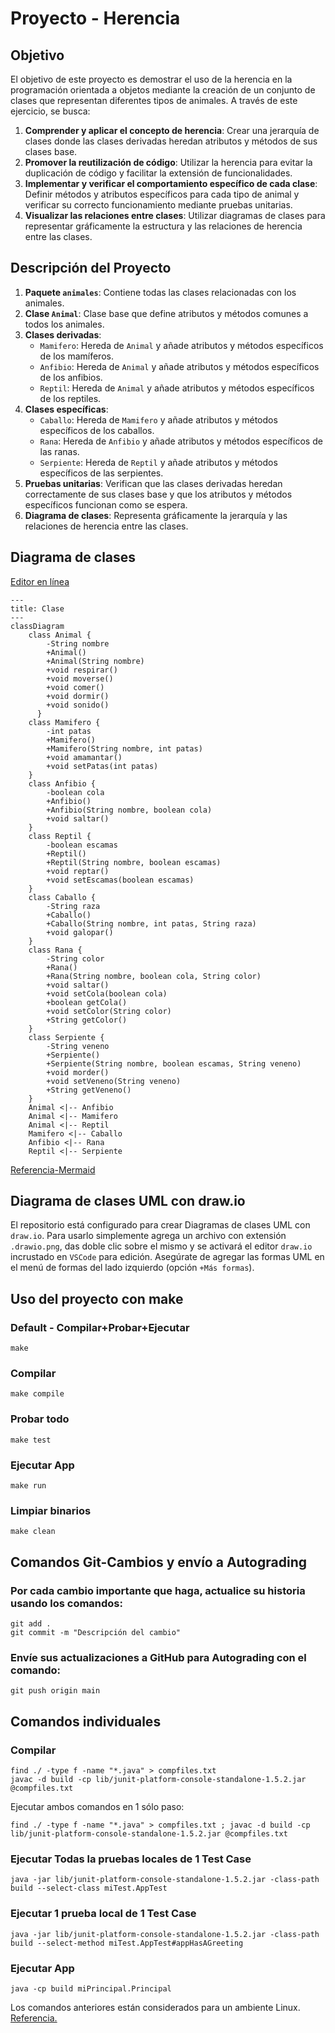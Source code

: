 # Proyecto - Herencia

## Objetivo

El objetivo de este proyecto es demostrar el uso de la herencia en la programación orientada a objetos mediante la creación de un conjunto de clases que representan diferentes tipos de animales. A través de este ejercicio, se busca:

1. **Comprender y aplicar el concepto de herencia**: Crear una jerarquía de clases donde las clases derivadas heredan atributos y métodos de sus clases base.
2. **Promover la reutilización de código**: Utilizar la herencia para evitar la duplicación de código y facilitar la extensión de funcionalidades.
3. **Implementar y verificar el comportamiento específico de cada clase**: Definir métodos y atributos específicos para cada tipo de animal y verificar su correcto funcionamiento mediante pruebas unitarias.
4. **Visualizar las relaciones entre clases**: Utilizar diagramas de clases para representar gráficamente la estructura y las relaciones de herencia entre las clases.

## Descripción del Proyecto

1. **Paquete `animales`**: Contiene todas las clases relacionadas con los animales.
2. **Clase `Animal`**: Clase base que define atributos y métodos comunes a todos los animales.
3. **Clases derivadas**: 
    - `Mamifero`: Hereda de `Animal` y añade atributos y métodos específicos de los mamíferos.
    - `Anfibio`: Hereda de `Animal` y añade atributos y métodos específicos de los anfibios.
    - `Reptil`: Hereda de `Animal` y añade atributos y métodos específicos de los reptiles.
4. **Clases específicas**:
    - `Caballo`: Hereda de `Mamifero` y añade atributos y métodos específicos de los caballos.
    - `Rana`: Hereda de `Anfibio` y añade atributos y métodos específicos de las ranas.
    - `Serpiente`: Hereda de `Reptil` y añade atributos y métodos específicos de las serpientes.
5. **Pruebas unitarias**: Verifican que las clases derivadas heredan correctamente de sus clases base y que los atributos y métodos específicos funcionan como se espera.
6. **Diagrama de clases**: Representa gráficamente la jerarquía y las relaciones de herencia entre las clases.



## Diagrama de clases
[Editor en línea](https://mermaid.live/)
```mermaid
---
title: Clase
---
classDiagram
    class Animal {
        -String nombre
        +Animal()
        +Animal(String nombre)
        +void respirar()
        +void moverse()
        +void comer()
        +void dormir()
        +void sonido()
      }
    class Mamifero {
        -int patas
        +Mamifero()
        +Mamifero(String nombre, int patas)
        +void amamantar()
        +void setPatas(int patas)
    }
    class Anfibio {
        -boolean cola
        +Anfibio()
        +Anfibio(String nombre, boolean cola)
        +void saltar()
    }
    class Reptil {
        -boolean escamas
        +Reptil()
        +Reptil(String nombre, boolean escamas)
        +void reptar()
        +void setEscamas(boolean escamas)
    }
    class Caballo {
        -String raza
        +Caballo()
        +Caballo(String nombre, int patas, String raza)
        +void galopar()
    }
    class Rana {
        -String color
        +Rana()
        +Rana(String nombre, boolean cola, String color)
        +void saltar()
        +void setCola(boolean cola)
        +boolean getCola()
        +void setColor(String color)
        +String getColor()
    }
    class Serpiente {
        -String veneno
        +Serpiente()
        +Serpiente(String nombre, boolean escamas, String veneno)
        +void morder()
        +void setVeneno(String veneno)
        +String getVeneno()
    }
    Animal <|-- Anfibio
    Animal <|-- Mamifero
    Animal <|-- Reptil
    Mamifero <|-- Caballo
    Anfibio <|-- Rana
    Reptil <|-- Serpiente

```
[Referencia-Mermaid](https://mermaid.js.org/syntax/classDiagram.html)

## Diagrama de clases UML con draw.io
El repositorio está configurado para crear Diagramas de clases UML con ```draw.io```. Para usarlo simplemente agrega un archivo con extensión ```.drawio.png```, das doble clic sobre el mismo y se activará el editor ```draw.io``` incrustado en ```VSCode``` para edición. Asegúrate de agregar las formas UML en el menú de formas del lado izquierdo (opción ```+Más formas```).

## Uso del proyecto con make

### Default - Compilar+Probar+Ejecutar
```
make
```
### Compilar
```
make compile
```
### Probar todo
```
make test
```
### Ejecutar App
```
make run
```
### Limpiar binarios
```
make clean
```
## Comandos Git-Cambios y envío a Autograding

### Por cada cambio importante que haga, actualice su historia usando los comandos:
```
git add .
git commit -m "Descripción del cambio"
```
### Envíe sus actualizaciones a GitHub para Autograding con el comando:
```
git push origin main
```
## Comandos individuales
### Compilar

```
find ./ -type f -name "*.java" > compfiles.txt
javac -d build -cp lib/junit-platform-console-standalone-1.5.2.jar @compfiles.txt
```
Ejecutar ambos comandos en 1 sólo paso:

```
find ./ -type f -name "*.java" > compfiles.txt ; javac -d build -cp lib/junit-platform-console-standalone-1.5.2.jar @compfiles.txt
```


### Ejecutar Todas la pruebas locales de 1 Test Case

```
java -jar lib/junit-platform-console-standalone-1.5.2.jar -class-path build --select-class miTest.AppTest
```
### Ejecutar 1 prueba local de 1 Test Case

```
java -jar lib/junit-platform-console-standalone-1.5.2.jar -class-path build --select-method miTest.AppTest#appHasAGreeting
```
### Ejecutar App
```
java -cp build miPrincipal.Principal
```
Los comandos anteriores están considerados para un ambiente Linux. [Referencia.](https://www.baeldung.com/junit-run-from-command-line)
